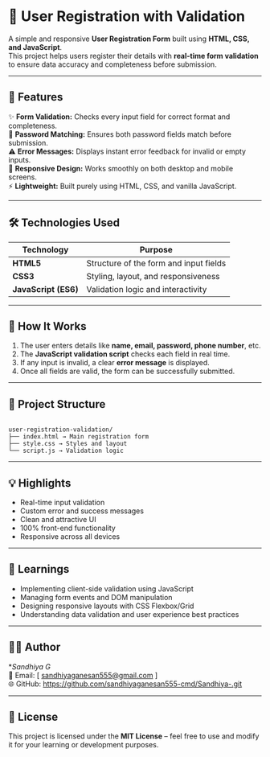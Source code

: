 # 🧾 User Registration with Validation

A simple and responsive **User Registration Form** built using **HTML, CSS, and JavaScript**.  
This project helps users register their details with **real-time form validation** to ensure data accuracy and completeness before submission.

---

## 🚀 Features

✨ **Form Validation:** Checks every input field for correct format and completeness.  
🔐 **Password Matching:** Ensures both password fields match before submission.  
⚠️ **Error Messages:** Displays instant error feedback for invalid or empty inputs.  
📱 **Responsive Design:** Works smoothly on both desktop and mobile screens.  
⚡ **Lightweight:** Built purely using HTML, CSS, and vanilla JavaScript.  

---

## 🛠️ Technologies Used

| Technology | Purpose |
|-------------|----------|
| **HTML5** | Structure of the form and input fields |
| **CSS3** | Styling, layout, and responsiveness |
| **JavaScript (ES6)** | Validation logic and interactivity |

---

## 🧩 How It Works

1. The user enters details like **name, email, password, phone number**, etc.  
2. The **JavaScript validation script** checks each field in real time.  
3. If any input is invalid, a clear **error message** is displayed.  
4. Once all fields are valid, the form can be successfully submitted.  

---

## 📂 Project Structure
```

user-registration-validation/
├── index.html → Main registration form
├── style.css → Styles and layout
└── script.js → Validation logic

```

---

## 💡 Highlights

- Real-time input validation  
- Custom error and success messages  
- Clean and attractive UI  
- 100% front-end functionality  
- Responsive across all devices  

---

## 🧠 Learnings

- Implementing client-side validation using JavaScript  
- Managing form events and DOM manipulation  
- Designing responsive layouts with CSS Flexbox/Grid  
- Understanding data validation and user experience best practices  

---

## 👩‍💻 Author

**Sandhiya G*  
📧 Email: [ sandhiyaganesan555@gmail.com ]  
🌐 GitHub: https://github.com/sandhiyaganesan555-cmd/Sandhiya-.git

---

## 🪪 License

This project is licensed under the **MIT License** – feel free to use and modify it for your learning or development purposes.
